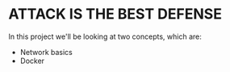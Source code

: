 # ATTACK IS THE BEST DEFENSE
In this project we'll be looking at two concepts, which are:
- Network basics
- Docker

